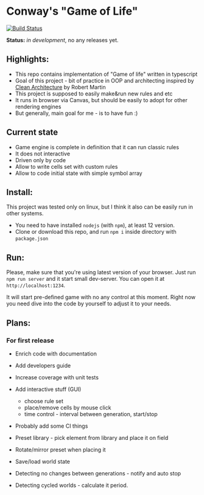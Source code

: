 # Conway's "Game of Life"

[![Build Status](https://travis-ci.org/ivan-gerasin/game-of-life.svg?branch=master)](https://travis-ci.org/ivan-gerasin/game-of-life)

**Status:** _in development_, no any releases yet.

## Highlights:

-   This repo contains implementation of "Game of life" written in typescript
-   Goal of this project - bit of practice in OOP and architecting inspired by [Clean Architecture](https://blog.cleancoder.com/uncle-bob/2012/08/13/the-clean-architecture.html) by Robert Martin
-   This project is supposed to easily make&run new rules and etc
-   It runs in browser via Canvas, but should be easily to adopt for other rendering engines
-   But generally, main goal for me - is to have fun :)

## Current state

-   Game engine is complete in definition that it can run classic rules
-   It does not interactive
-   Driven only by code
-   Allow to write cells set with custom rules
-   Allow to code initial state with simple symbol array

## Install:

This project was tested only on linux, but I think it also can be easily run in other systems.

-   You need to have installed `nodejs` (with `npm`), at least 12 version.
-   Clone or download this repo, and run `npm i` inside directory with `package.json`

## Run:

Please, make sure that you're using latest version of your browser.
Just run `npm run server` and it start small dev-server.
You can open it at `http://localhost:1234`.

It will start pre-defined game with no any control at this moment.
Right now you need dive into the code by yourself to adjust it to your needs.

## Plans:

### For first release

-   Enrich code with documentation
-   Add developers guide
-   Increase coverage with unit tests
-   Add interactive stuff (GUI)

    -   choose rule set
    -   place/remove cells by mouse click
    -   time control - interval between generation, start/stop

-   Probably add some CI things
-   Preset library - pick element from library and place it on field
-   Rotate/mirror preset when placing it
-   Save/load world state
-   Detecting no changes between generations - notify and auto stop
-   Detecting cycled worlds - calculate it period.
